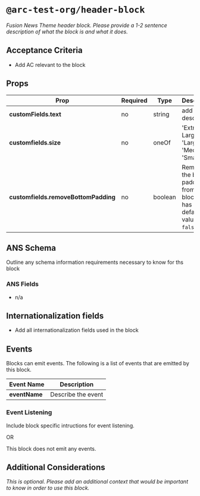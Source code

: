 # `@arc-test-org/header-block`
_Fusion News Theme header block. Please provide a 1-2 sentence description of what the block is and what it does._

## Acceptance Criteria
- Add AC relevant to the block

## Props
| **Prop** | **Required** | **Type** | **Descripton** |
|---|---|---|---|
| **customFields.text** | no | string | add description |
| **customfields.size** | no | oneOf | 'Extra Large', 'Large', 'Medium', 'Small' |
| **customfields.removeBottomPadding** | no | boolean | Removes the bottom padding from the block. It has a default value of `false`. |

## ANS Schema
Outline any schema information requirements necessary to know for ths block

### ANS Fields
- n/a

## Internationalization fields
- Add all internationalization fields used in the block

## Events
Blocks can emit events. The following is a list of events that are emitted by this block.

| **Event Name** | **Description** |
|---|---|
| **eventName** | Describe the event |

### Event Listening
Include block specific intructions for event listening.

OR

This block does not emit any events.

## Additional Considerations
_This is optional. Please add an additional context that would be important to know in order to use this block._
